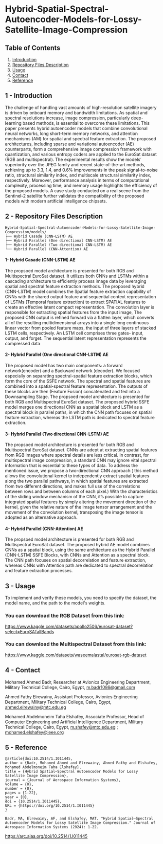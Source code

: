 # Hybrid-Spatial-Spectral-Autoencoder-Models-for-Lossy-Satellite-Image-Compression

## Table of Contents

1. [Introduction](#introduction)
2. [Repository Files Description](#repository-files-description)
3. [Usage](#usage)
4. [Contact](#Contact)
5. [Reference](#Reference)
   
## 1 - Introduction

The challenge of handling vast amounts of high-resolution satellite imagery is driven by onboard memory and bandwidth limitations. As spatial and spectral resolutions increase, image compression, particularly deep-learning based methods, is essential to overcome these limitations. This paper presents hybrid autoencoder models that combine convolutional neural networks, long short-term memory networks, and attention mechanisms (AM) for spatial and spectral feature extraction. The proposed architectures, including sparse and variational autoencoder (AE) counterparts, form a comprehensive image compression framework with quantization, and various entropy coders are applied to the EuroSat dataset (RGB and multispectral). The experimental results show the models’ superiority over the JPEG family and recent state-of-the-art methods, achieving up to 3.3, 1.4, and 0.6% improvements in the peak signal-to-noise ratio, structural similarity index, and multiscale structural similarity index, respectively. Moreover, performance analysis in terms of computational complexity, processing time, and memory usage highlights the efficiency of the proposed models. A case study conducted on a real scene from the Sentinel-2 satellite further validates the compatibility of the proposed models with modern artificial intelligence chipsets.

## 2 - Repository Files Description
```
Hybrid-Spatial-Spectral-Autoencoder-Models-for-Lossy-Satellite-Image-Compression/models/
├── Hybrid Casade (CNN-LSTM) AE                              
├── Hybrid Parallel (One directional CNN-LSTM) AE                        
├── Hybrid Parallel (Two directional CNN-LSTM) AE            
└── Hybrid Parallel (CNN-Attention) AE             
```
#### 1- Hybrid Casade (CNN-LSTM) AE
The propsoed model architecture is presented for both RGB and Multispectral EuroSat dataset. It utilizes both CNNs and LSTMs within a cascading architecture to efficiently process image data by leveraging spatial and spectral feature extraction methods. The proposed hybrid (CNN-LSTM) model combines the Spatial feature extraction capability of CNNs with the shared output feature and sequential context representation of LSTMs (Temporal feature extraction) to extract SPATIAL features to create an effective latent compact representation. The convolution layer is responsible for extracting spatial features from the input image, The proposed CNN output is refined forward via a flatten layer, which converts all of the resulting multidimensional arrays into a single long continuous linear vector from pooled feature maps, the input of three layers of stacked LSTM cells, respectively. An LSTM cell comprises three gates- input, output, and forget. The sequential latent representation represents the compressed data

#### 2- Hybrid Parallel (One directional CNN-LSTM) AE
The proposed model has two main components: a forward network(encoder) and a Backward network (decoder). We focused especially on separating spectral-spatial feature extraction blocks, which form the core of the SSFE network. The spectral and spatial features are combined into a spatial-spectral feature representation. The outputs of these blocks are then (Feature Fusion) concatenated and fed into a Downsampling Stage. The propsoed model architecture is presented for both RGB and Multispectral EuroSat dataset. The proposed hybrid SSFE model merges one directional CNN as a spatial block and LSTM as a spectral block in parallel paths, in which the CNN path focuses on spatial feature extraction, whereas the LSTM path is dedicated to spectral feature extraction.

#### 3- Hybrid Parallel (Two directional CNN-LSTM) AE
The propsoed model architecture is presented for both RGB and Multispectral EuroSat dataset. CNNs are adept at extracting spatial features from RGB images where spectral details are less critical. In contrast, for multispectral image compression, a standard CNN may ignore vital spectral information that is essential to these types of data. To address the mentioned issue, we propose a two-directional CNN approach ( this method allows the convolutional kernel to independently extract spatial features along the two parallel pathways, in which spatial features are extracted from two different directions, and makes full use of the correlations between rows and between columns of each pixel.)  With the characteristics of the sliding window mechanism of the CNN, it’s possible to capture integrated spatial features by simply altering the movement direction of the kernel, given the relative nature of the image tensor arrangement and the movement of the convolution kernel, transposing the image tensor is adopted as an alternative approach.

#### 4- Hybrid Parallel (CNN-Attention) AE 
The propsoed model architecture is presented for both RGB and Multispectral EuroSat dataset. The proposed hybrid AE model combines CNNs as a spatial block, using the same architecture as the Hybrid Parallel (CNN-LSTM) SSFE Blocks, with CNNs and Attention as a spectral block. The CNN path focuses on spatial decorrelation and feature extraction, whereas CNNs with Attention path are dedicated to spectral decorrelation and feature extraction processes.


## 3 - Usage
To implement and verify these models, you need to specify the dataset, the model name, and the path to the model's weights.

### You can download the RGB Dataset from this link: 
https://www.kaggle.com/datasets/apollo2506/eurosat-dataset?select=EuroSATallBands

### You can download the Multispectral Dataset from this link:
https://www.kaggle.com/datasets/waseemalastal/eurosat-rgb-dataset

## 4 - Contact

Mohamed Ahmed Badr, Researcher at Avionics Engineering Department, Military Technical College, Cairo, Egypt, m.badr1086@gmail.com

Ahmed Fathy Elrewainy, Assistant Professor, Avionics Engineering Department, Military Technical College, Cairo, Egypt, ahmed.elrewainy@mtc.edu.eg

Mohamed Abdelmoneim Taha Elshafey, Associate Professor, Head of Computer Engineering and Artificial Intelligence Department, Military Technical College, Cairo, Egypt, m.shafey@mtc.edu.eg ; mohamed.elshafey@ieee.org

## 5 - Reference

```
@article{doi:10.2514/1.I011445,
author = {Badr, Mohamed Ahmed and Elrewainy, Ahmed Fathy and Elshafey, Mohamed Abdelmoneim Taha Elshafey},
title = {Hybrid Spatial–Spectral Autoencoder Models for Lossy Satellite Image Compression},
journal = {Journal of Aerospace Information Systems},
volume = {0},
number = {0},
pages = {1-22},
year = {0},
doi = {10.2514/1.I011445},
URL = {https://doi.org/10.2514/1.I011445}
}
```

```
Badr, MA, Elrewainy, AF, and Elshafey, MAT. "Hybrid Spatial–Spectral Autoencoder Models for Lossy Satellite Image Compression." Journal of Aerospace Information Systems (2024): 1-22.
```


https://arc.aiaa.org/doi/10.2514/1.I011445
